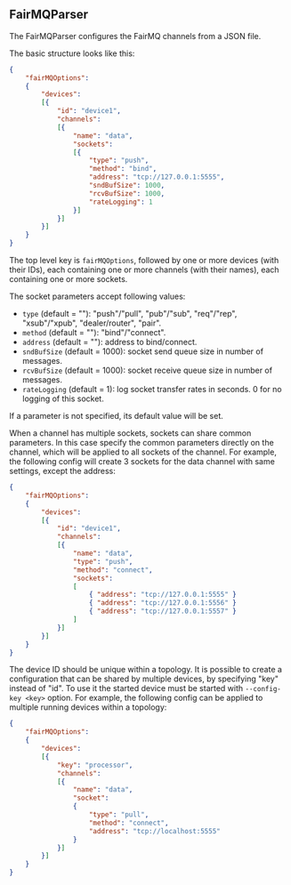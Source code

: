 ## FairMQParser

The FairMQParser configures the FairMQ channels from a JSON file.

The basic structure looks like this:

```json
{
    "fairMQOptions":
    {
        "devices":
        [{
            "id": "device1",
            "channels":
            [{
                "name": "data",
                "sockets":
                [{
                    "type": "push",
                    "method": "bind",
                    "address": "tcp://127.0.0.1:5555",
                    "sndBufSize": 1000,
                    "rcvBufSize": 1000,
                    "rateLogging": 1
                }]
            }]
        }]
    }
}
```

The top level key is `fairMQOptions`, followed by one or more devices (with their IDs), each containing one or more channels (with their names), each containing one or more sockets.

The socket parameters accept following values:
- `type` (default = ""): "push"/"pull", "pub"/"sub", "req"/"rep", "xsub"/"xpub", "dealer/router", "pair".
- `method` (default = ""): "bind"/"connect".
- `address` (default = ""): address to bind/connect.
- `sndBufSize` (default = 1000): socket send queue size in number of messages.
- `rcvBufSize` (default = 1000): socket receive queue size in number of messages.
- `rateLogging` (default = 1): log socket transfer rates in seconds. 0 for no logging of this socket.

If a parameter is not specified, its default value will be set.

When a channel has multiple sockets, sockets can share common parameters. In this case specify the common parameters directly on the channel, which will be applied to all sockets of the channel. For example, the following config will create 3 sockets for the data channel with same settings, except the address:

```json
{
    "fairMQOptions":
    {
        "devices":
        [{
            "id": "device1",
            "channels":
            [{
                "name": "data",
                "type": "push",
                "method": "connect",
                "sockets":
                [
                    { "address": "tcp://127.0.0.1:5555" }
                    { "address": "tcp://127.0.0.1:5556" }
                    { "address": "tcp://127.0.0.1:5557" }
                ]
            }]
        }]
    }
}
```

The device ID should be unique within a topology. It is possible to create a configuration that can be shared by multiple devices, by specifying "key" instead of "id". To use it the started device must be started with `--config-key <key>` option. For example, the following config can be applied to multiple running devices within a topology:

```json
{
    "fairMQOptions":
    {
        "devices":
        [{
            "key": "processor",
            "channels":
            [{
                "name": "data",
                "socket":
                {
                    "type": "pull",
                    "method": "connect",
                    "address": "tcp://localhost:5555"
                }
            }]
        }]
    }
}
```
